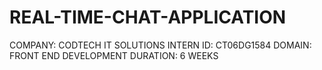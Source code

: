 # REAL-TIME-CHAT-APPLICATION
COMPANY: CODTECH IT SOLUTIONS
INTERN ID: CT06DG1584
DOMAIN: FRONT END DEVELOPMENT
DURATION: 6 WEEKS

